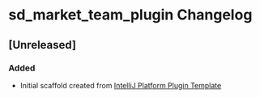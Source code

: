 <!-- Keep a Changelog guide -> https://keepachangelog.com -->

# sd_market_team_plugin Changelog

## [Unreleased]
### Added
- Initial scaffold created from [IntelliJ Platform Plugin Template](https://github.com/JetBrains/intellij-platform-plugin-template)
